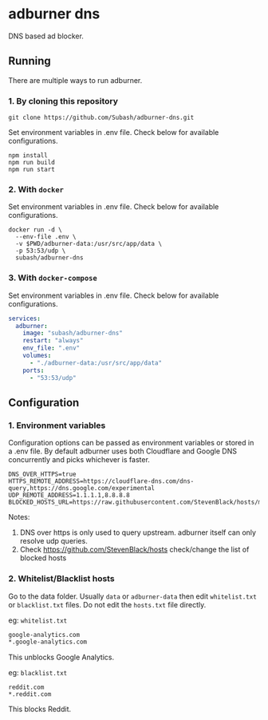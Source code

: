 # adburner dns
DNS based ad blocker.

## Running

There are multiple ways to run adburner.

### 1. By cloning this repository

```shell
git clone https://github.com/Subash/adburner-dns.git
```

Set environment variables in .env file. Check below for available configurations.


```shell
npm install
npm run build
npm run start
```

### 2. With `docker`

Set environment variables in .env file. Check below for available configurations.

```shell
docker run -d \
  --env-file .env \
  -v $PWD/adburner-data:/usr/src/app/data \
  -p 53:53/udp \
  subash/adburner-dns
```

### 3. With `docker-compose`

Set environment variables in .env file. Check below for available configurations.

```yaml
services:
  adburner:
    image: "subash/adburner-dns"  
    restart: "always"
    env_file: ".env"
    volumes:
      - "./adburner-data:/usr/src/app/data"
    ports:
      - "53:53/udp"
```


## Configuration

### 1. Environment variables

Configuration options can be passed as environment variables or stored in a .env file.
By default adburner uses both Cloudflare and Google DNS concurrently and picks whichever is faster.
```
DNS_OVER_HTTPS=true
HTTPS_REMOTE_ADDRESS=https://cloudflare-dns.com/dns-query,https://dns.google.com/experimental
UDP_REMOTE_ADDRESS=1.1.1.1,8.8.8.8
BLOCKED_HOSTS_URL=https://raw.githubusercontent.com/StevenBlack/hosts/master/hosts
```
Notes:
1. DNS over https is only used to query upstream. adburner itself can only resolve udp queries.
2. Check https://github.com/StevenBlack/hosts check/change the list of blocked hosts

### 2. Whitelist/Blacklist hosts

Go to the data folder. Usually `data` or `adburner-data` then edit `whitelist.txt` or `blacklist.txt` files. Do not edit the `hosts.txt` file directly.

eg: `whitelist.txt`
```txt
google-analytics.com
*.google-analytics.com
```

This unblocks Google Analytics.

eg: `blacklist.txt`

```
reddit.com
*.reddit.com
```

This blocks Reddit.
